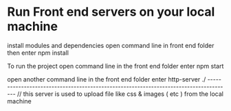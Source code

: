 #  Run Front end servers on your local machine

install modules and dependencies
  open command line in front end folder
  then enter npm install 

To run the project 
  open command line in the front end folder 
    enter npm start
    
  open another command line in the front end folder
    enter http-server ./ 
    --------------------------------------------------------------------------------------
    // this server is used to upload file like css & images ( etc ) from the local machine 
